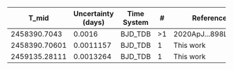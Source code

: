 |T_mid        |Uncertainty (days)|Time System|#  |Reference           |
|-------------|------------------|-----------|---|--------------------|
|2458390.7043 |0.0016            |BJD_TDB    |>1 |2020ApJ...898L..11G |
|2458390.70601|0.0011157         |BJD_TDB    |1  |This work           |
|2459135.28111|0.0013264         |BJD_TDB    |1  |This work           |
